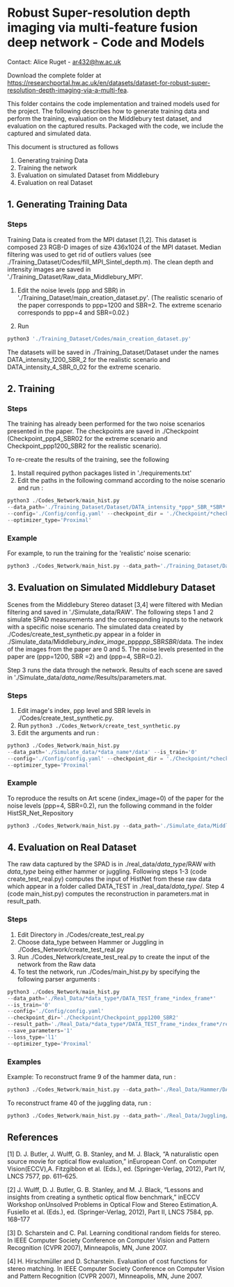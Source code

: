
# Robust Super-resolution depth imaging via multi-feature fusion deep network - Code and Models            


Contact: Alice Ruget - ar432@hw.ac.uk

Download the complete folder at 
<https://researchportal.hw.ac.uk/en/datasets/dataset-for-robust-super-resolution-depth-imaging-via-a-multi-fea>. 


This folder contains the code implementation and trained models used for the
project. The following describes how to generate training data and perform the
training, evaluation on the Middlebury test dataset, and evaluation on the
captured results. Packaged with the code, we include the captured
and simulated data. 

This document is structured as follows
1. Generating training Data 
2. Training the network
3. Evaluation on simulated Dataset from Middlebury
4. Evaluation on real Dataset


## 1. Generating Training Data

### Steps
 
Training Data is created from the MPI dataset [1,2]. This dataset is composed 23 RGB-D images of size 436x1024 of the MPI dataset. Median filtering was used to get rid of outliers values (see ./Training_Dataset/Codes/fill_MPI_Sintel_depth.m). The clean depth and intensity images are saved in './Training_Dataset/Raw_data_Middlebury_MPI'.  

1. Edit the noise levels (ppp and SBR) in './Training_Dataset/main_creation_dataset.py'.
(The realistic scenario of the paper corresponds to ppp=1200 and SBR=2. The extreme scenario corresponds to ppp=4 and SBR=0.02.)

2. Run 
```python
python3 './Training_Dataset/Codes/main_creation_dataset.py'
```
The datasets will be saved in ./Training_Dataset/Dataset under the names DATA_intensity_1200_SBR_2 for the realistic scenario and DATA_intensity_4_SBR_0_02 for the extreme scenario.


## 2. Training

### Steps
The training has already been performed for the two noise scenarios presented in the paper. The checkpoints are saved in ./Checkpoint (Checkpoint_ppp4_SBR02 for the extreme scenario and Checkpoint_ppp1200_SBR2 for the realistic scenario).

To re-create the results of the training, see the following
1. Install required python packages listed in './requirements.txt' 
2. Edit the paths in the following command according to the noise scenario and run :

```python
python3 ./Codes_Network/main_hist.py 
--data_path='./Training_Dataset/Dataset/DATA_intensity_*ppp*_SBR_*SBR*' --is_train='1'
--config='./Config/config.yaml' --checkpoint_dir = './Checkpoint/*checkpoint_name*' --result_path='./Results_Training/ppp*ppp*_SBR_*SBR*' --save_parameters='1' --loss_type='l1' 
--optimizer_type='Proximal'
```

### Example 
For example, to run the training for the 'realistic' noise scenario:
```python
python3 ./Codes_Network/main_hist.py --data_path='./Training_Dataset/Dataset/DATA_intensity_1200_SBR_2' --is_train='1' --config='./Config/config.yaml' --checkpoint_dir='./Checkpoint/Checkpoint_ppp1200_SBR2' --result_path='/Results_Training/ppp1200_SBR2' --save_parameters='1' --loss_type='l1' --optimizer_type='Proximal'
```



## 3. Evaluation on Simulated Middlebury Dataset
Scenes from the Middlebury Stereo dataset [3,4] were filtered with Median filtering and saved in './Simulate_data/RAW'. 
The following steps 1 and 2 simulate SPAD measurements and the corresponding inputs to the network with a specific noise scenario. The simulated data created by ./Codes/create_test_synthetic.py appear in a folder in ./Simulate_data/Middlebury_*index_image*_ppp*ppp*_SBR*SBR*/data. The index of the images from the paper are 0 and 5. The noise levels presented in the paper are (ppp=1200, SBR =2) and (ppp=4, SBR=0.2).

Step 3 runs the data through the network. Results of each scene are saved in './Simulate_data/*data_name*/Results/parameters.mat.

### Steps

1. Edit image's index, ppp level and SBR levels in ./Codes/create_test_synthetic.py. 
2. Run ```python3 ./Codes_Network/create_test_synthetic.py```
3. Edit the arguments and run : 
```python
python3 ./Codes_Network/main_hist.py 
--data_path='./Simulate_data/*data_name*/data' --is_train='0'
--config='./Config/config.yaml' --checkpoint_dir = './Checkpoint/*checkpoint_name*' --result_path='./Simulate_data/*data_name*/results' --save_parameters='1' --loss_type='l1' 
--optimizer_type='Proximal'
```

### Example 
To reproduce the results on Art scene (index_image=0) of the paper for the noise levels (ppp=4, SBR=0.2), run the following command in the folder HistSR_Net_Repository

```python
python3 ./Codes_Network/main_hist.py --data_path='./Simulate_data/Middlebury_0_ppp4_SBR0.02/data' --is_train='0' --config='./Config/config.yaml' --checkpoint_dir='/home/ar432/HistSR_Net_Repository/Checkpoint/Checkpoint_ppp4_SBR02' --result_path='./Simulate_data/Middlebury_0_ppp4_SBR0.02/Results' --save_parameters='1' --loss_type='l1' --optimizer_type='Proximal'
```

## 4. Evaluation on Real Dataset 
The raw data captured by the SPAD is in ./real_data/*data_type*/RAW with *data_type* being either hammer or juggling. 
Following steps 1-3 (code create_test_real.py) computes the input of HistNet from these raw data which appear in a folder called DATA_TEST in ./real_data/*data_type*/. Step 4 (code main_hist.py) computes the reconstruction in parameters.mat in result_path.

### Steps
1. Edit Directory in ./Codes/create_test_real.py 
2. Choose data_type between Hammer or Juggling in ./Codes_Network/create_test_real.py 
3. Run ./Codes_Network/create_test_real.py to create the input of the network from the Raw data
4. To test the network, run ./Codes/main_hist.py by specifying the following parser arguments : 

```python
python3 ./Codes_Network/main_hist.py
--data_path='./Real_Data/*data_type*/DATA_TEST_frame_*index_frame*'
--is_train='0'
--config='./Config/config.yaml'
--checkpoint_dir='./Checkpoint/Checkpoint_ppp1200_SBR2'
--result_path='./Real_Data/*data_type*/DATA_TEST_frame_*index_frame*/results'
--save_parameters='1'
--loss_type='l1' 
--optimizer_type='Proximal'
```

### Examples 


Example: To reconstruct frame 9 of the hammer data, run :

```python
python3 ./Codes_Network/main_hist.py --data_path='./Real_Data/Hammer/DATA_TEST_frame_9' --is_train='0' --config='./Config/config.yaml' --checkpoint_dir='./Checkpoint/Checkpoint_ppp1200_SBR2' --result_path='./Real_Data/Hammer/DATA_TEST_frame_9/results' --save_parameters='1' --loss_type='l1' --optimizer_type='Adagrad'
```

To reconstruct frame 40 of the juggling data, run : 
```python
python3 ./Codes_Network/main_hist.py --data_path='./Real_Data/Juggling/DATA_TEST_frame_40' --is_train='0' --config='./Config/config.yaml' --checkpoint_dir='./Checkpoint/Checkpoint_ppp1200_SBR2' --result_path='./Real_Data/Juggling/DATA_TEST_frame_40/results' --save_parameters='1' --loss_type='l1' --optimizer_type='Adagrad'
```
## References 

[1] D. J. Butler, J. Wulff, G. B. Stanley, and M. J. Black, “A naturalistic open source movie for optical flow evaluation,” inEuropean Conf. on Computer Vision(ECCV),A. Fitzgibbon et al. (Eds.), ed. (Springer-Verlag, 2012), Part IV, LNCS 7577, pp. 611–625.

[2] J. Wulff, D. J. Butler, G. B. Stanley, and M. J. Black, “Lessons and insights from creating a synthetic optical flow benchmark,” inECCV Workshop onUnsolved Problems in Optical Flow and Stereo Estimation,A. Fusiello et al. (Eds.), ed. (Springer-Verlag, 2012), Part II, LNCS 7584, pp. 168–177

[3] D. Scharstein and C. Pal. Learning conditional random fields for stereo.
In IEEE Computer Society Conference on Computer Vision and Pattern Recognition (CVPR 2007), Minneapolis, MN, June 2007.

[4] H. Hirschmüller and D. Scharstein. Evaluation of cost functions for stereo matching.
In IEEE Computer Society Conference on Computer Vision and Pattern Recognition (CVPR 2007), Minneapolis, MN, June 2007.



